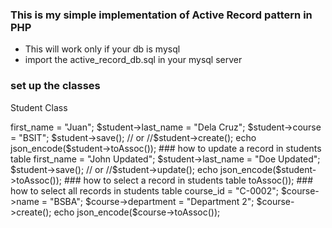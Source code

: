 ### This is my simple implementation of Active Record pattern in PHP

- This will work only if your db is mysql
- import the active_record_db.sql in your mysql server

### set up the classes
Student Class

<?php
	class Student extends DatabaseObject {

		protected static $table_name = 'students';
		protected static $attributes = ['first_name','last_name', 'course'];
		protected static $primary_key = 'id';
		protected static $auto_increment = true;

		//properties of the class
		public $id;
		public $first_name;
		public $last_name;
		public $course;
	}

Course Class

	<?php
	class Course extends DatabaseObject {
	protected static $table_name = 'courses';
	protected static $attributes = ['name','department'];
        protected static $primary_key = 'course_id';
        protected static $auto_increment = false;

        public $course_id;
        public $name;
        public $department;
	}

### how to insert a record in students table
	<?php
		require_once 'initialize.php';

		$student = new Student();
		//set the values
		$student->first_name = "Juan";
		$student->last_name = "Dela Cruz";
		$student->course = "BSIT";
		$student->save();

		// or
		//$student->create();

		echo json_encode($student->toAssoc());

### how to update a record in students table
	<?php
		require_once 'initialize.php';

		//find the student you want to update
		//the parameter would be the id of student you want to update
		$student = Student::findById(2);

		//set the values
		$student->first_name = "John Updated";
		$student->last_name = "Doe Updated";
		$student->save();

		// or
		//$student->update();

		echo json_encode($student->toAssoc());

### how to select a record in students table

	<?php
		require_once 'initialize.php';

		//this will return a single record
		//found in the database
		$student = Student::findById(2);

		echo json_encode($student->toAssoc());

### how to select all records in students table
	<?php
		require_once 'initialize.php';

		//this will return a all records in the database
		$students = Student::findAll();

		//transform the list of object into JSON string
		echo Student::toJSON($students);

### how to insert a record in course table
	<?php
		require_once 'initialize.php';

		$course = new Course();
		//set the values
		$course->course_id = "C-0002";
		$course->name = "BSBA";
		$course->department = "Department 2";

		$course->create();

		echo json_encode($course->toAssoc());
